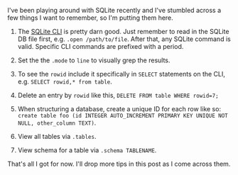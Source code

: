 I've been playing around with SQLite recently and I've stumbled across a few things I want to remember, so I'm putting them here.

1.  The [SQLite CLI](https://sqlite.org/cli.html) is pretty darn good. Just remember to read in the SQLite DB file first, e.g. `.open /path/to/file`. After that, any SQLite command is valid. Specific CLI commands are prefixed with a period.

2.  Set the the `.mode` to `line` to visually grep the results.

3.  To see the `rowid` include it specifically in `SELECT` statements on the CLI, e.g. `SELECT rowid,* from table`.

4.  Delete an entry by `rowid` like this, `DELETE FROM table WHERE rowid=7;`

5.  When structuring a database, create a unique ID for each row like so: `create table foo (id INTEGER AUTO_INCREMENT PRIMARY KEY UNIQUE NOT NULL, other_column TEXT)`.

6. View all tables via `.tables`.

7. View schema for a table via `.schema TABLENAME`.

That's all I got for now. I'll drop more tips in this post as I come across them.
